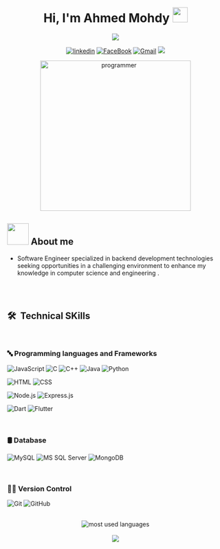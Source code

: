 <h1 align="center">Hi, I'm Ahmed Mohdy <img src="https://media.giphy.com/media/hvRJCLFzcasrR4ia7z/giphy.gif" width="35"></h1>
<p align="center">
  <a href="https://github.com/DenverCoder1/readme-typing-svg"><img src="https://readme-typing-svg.herokuapp.com?font=Time+New+Roman&color=%23C8BE25&size=25&center=true&vCenter=true&width=500&height=100&lines=Software+Engineer;Backend+Engineer;Always+learning+new+things"></a>
</p>

<div id="badges" align="center">
  
  [![linkedin](https://img.shields.io/badge/linkedin-0A66C2?style=for-the-badge&logo=linkedin&logoColor=white)](https://linkedin.com/in/ahmed-mohdy-1564351a5)
  [![FaceBook](https://img.shields.io/badge/FaceBook-1DA1F2?style=for-the-badge&logo=facebook&logoColor=white)](https://www.facebook.com/ahmed.mohdy.50)
  [![Gmail](https://img.shields.io/badge/Gmail-EA4335?style=for-the-badge&logo=gmail&logoColor=white)](mailto:ahmedmohdy1999@gmail.com)
  <a href="https://wa.me/+201002336826" target="_blank"><img src="https://img.shields.io/badge/-Ahmed%20Mohdy-30b21a?style=for-the-badge&logo=Whatsapp&logoColor=white"/></a>


  
</div>

<p align="center">

   <img src="https://user-images.githubusercontent.com/63050133/156676671-d5b2e362-97d4-4404-9447-dd71ddfea82f.gif" alt="programmer" width="350" height="350">
  


##   <img src = "https://user-images.githubusercontent.com/63050133/156777293-72a6e681-2582-4a9d-ad92-09d1181d47c7.gif" width = "50px" height="50" >    About me

 * Software Engineer specialized in backend development technologies seeking opportunities in a challenging environment to enhance my knowledge in computer science and engineering .
   
        
<br>
<br>


## 🛠 &nbsp;Technical SKills
<br>

### 🔤 Programming languages and Frameworks

![JavaScript](https://img.shields.io/badge/javascript-%23323330.svg?style=for-the-badge&logo=javascript&logoColor=%23F7DF1E)
![C](https://img.shields.io/badge/c-%2300599C.svg?style=for-the-badge&logo=c&logoColor=white)
![C++](https://img.shields.io/badge/-C++-00599C?style=for-the-badge&logo=c%2B%2B&logoColor=white)
![Java](https://img.shields.io/badge/-Java-007396?style=for-the-badge&logo=java&logoColor=white)
![Python](https://img.shields.io/badge/python-3670A0?style=for-the-badge&logo=python&logoColor=ffdd54)

![HTML](https://img.shields.io/badge/HTML-%23007ACC.svg?style=for-the-badge&logo=HTML5&logoColor=white)
![CSS](https://img.shields.io/badge/CSS-%23ED8B00.svg?style=for-the-badge&logo=CSS3&logoColor=white)

![Node.js](https://img.shields.io/badge/-Node.js-339933?style=for-the-badge&logo=node.js&logoColor=white)
![Express.js](https://img.shields.io/badge/Express.js-404D59?style=for-the-badge&logo=express&logoColor=white)

![Dart](https://img.shields.io/badge/-Dart-0175C2?style=for-the-badge&logo=dart&logoColor=white)
![Flutter](https://img.shields.io/badge/Flutter-%23404d59.svg?style=for-the-badge&logo=flutter&logoColor=%2361DAFB)





<br>

### 🛢 Database

<p align="left">
  
![MySQL](https://img.shields.io/badge/-MySQL-4479A1?style=for-the-badge&logo=mysql&logoColor=white)
![MS SQL Server](https://img.shields.io/badge/-MS%20SQL%20Server-CC2927?style=for-the-badge&logo=microsoft%20sql%20server&logoColor=white)
![MongoDB](https://img.shields.io/badge/-MongoDB-4DB33D?style=for-the-badge&logo=mongodb&logoColor=white)



</p>
</br>

### 👩‍💻 Version Control

<p align="left">
  
![Git](https://img.shields.io/badge/git-%23F05033.svg?style=for-the-badge&logo=git&logoColor=white)
![GitHub](https://img.shields.io/badge/github-%23121011.svg?style=for-the-badge&logo=github&logoColor=white)

</p>

</br>


<div align="center">
  <img  src="https://github-readme-stats.vercel.app/api/top-langs?username=AhmedAbdelfattahMohdy&show_icons=true&locale=en&layout=compact&theme=radical" alt="most used languages" />
  <br>
  <br>

  <a href="https://komarev.com/ghpvc/?username=AhmedAbdelfattahMohdy&style=for-the-badge">
      <img src="https://komarev.com/ghpvc/?username=AhmedAbdelfattahMohdy&style=for-the-badge">
  </a>
</div>
